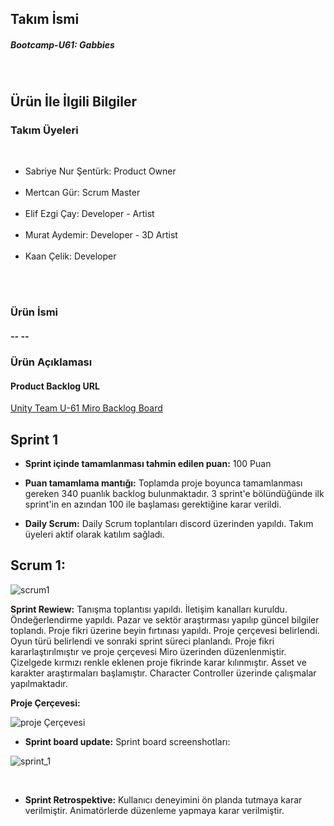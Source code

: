 
<h2>Takım İsmi</h2>
<h5>Bootcamp-U61: Gabbies</h5></br>
<h2>Ürün İle İlgili Bilgiler</h2>
<h3>Takım Üyeleri</h3></br>
<ul>
<li>Sabriye Nur Şentürk: Product Owner</li></br>
<li>Mertcan Gür: Scrum Master</li></br>
<li>Elif Ezgi Çay: Developer - Artist</li></br>
<li>Murat Aydemir: Developer - 3D Artist</li></br>
<li>Kaan Çelik: Developer</li> </br>
</ul>
</br>
<h3>Ürün İsmi</h3>
<h5>-- --</h5>
<h3>Ürün Açıklaması</h3>

<h4>Product Backlog URL</h4>

[Unity Team U-61 Miro Backlog Board](https://miro.com/app/board/uXjVM-322W8=/)</br>

<h2>Sprint 1</h2>

+ **Sprint içinde tamamlanması tahmin edilen puan:** 100 Puan

+ **Puan tamamlama mantığı:** Toplamda proje boyunca tamamlanması gereken 340 puanlık backlog bulunmaktadır. 3 sprint'e bölündüğünde ilk sprint'in en azından 100 ile başlaması gerektiğine karar verildi.

+ **Daily Scrum:** Daily Scrum toplantıları discord üzerinden yapıldı. Takım üyeleri aktif olarak katılım sağladı.</br>

<h2>Scrum 1:</h2>

![scrum1](https://github.com/mertcangur/Bootcamp-U61/assets/79248086/afca3627-ffc0-4091-ae48-101349eb6e52)


**Sprint Rewiew:** Tanışma toplantısı yapıldı. İletişim kanalları kuruldu. Öndeğerlendirme yapıldı. Pazar ve sektör araştırması yapılıp güncel bilgiler toplandı. Proje fikri üzerine beyin fırtınası yapıldı. Proje çerçevesi belirlendi. Oyun türü belirlendi ve sonraki sprint süreci planlandı. Proje fikri kararlaştırılmıştır ve proje çerçevesi Miro üzerinden düzenlenmiştir. Çizelgede kırmızı renkle eklenen proje fikrinde karar kılınmıştır. Asset ve karakter araştırmaları başlamıştır. Character Controller üzerinde çalışmalar yapılmaktadır.</br>

**Proje Çerçevesi:**

![proje Çerçevesi](https://github.com/mertcangur/Bootcamp-U61/assets/79248086/05aa2fca-0985-43ac-9c4f-73e937f0ea20)


+ **Sprint board update:** Sprint board screenshotları:

![sprint_1](https://github.com/mertcangur/Bootcamp-U61/assets/79248086/b31454d9-6e91-4566-a170-8119db9dedf6)





</br>

+ **Sprint Retrospektive:** Kullanıcı deneyimini ön planda tutmaya karar verilmiştir. Animatörlerde düzenleme yapmaya karar verilmiştir.</br>

